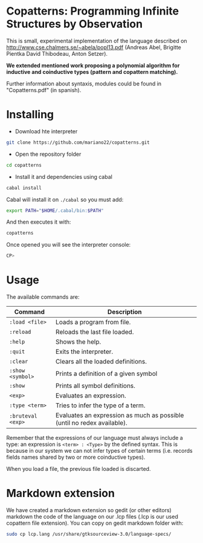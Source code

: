 # Copatterns: Programming Infinite Structures by Observation

This is small, experimental implementation of the language described on http://www.cse.chalmers.se/~abela/popl13.pdf (Andreas Abel, Brigitte Pientka David Thibodeau, Anton Setzer).

**We extended mentioned work proposing a polynomial algorithm for inductive and coinductive types (pattern and copattern matching).**

Further information about syntaxis, modules could be found in "Copatterns.pdf" (in spanish).

# Installing
- Download hte interpreter
```sh
git clone https://github.com/mariano22/copatterns.git
```
- Open the repository folder
```sh
cd copatterns
```
- Install it and dependencies using cabal
```sh
cabal install
```

Cabal will install it on `./cabal` so you must add:
```sh
export PATH="$HOME/.cabal/bin:$PATH"
```

And then executes it with:
```sh
copatterns
```

Once opened you will see the interpreter console:
```sh
CP>
```

# Usage
The available commands are:

| Command | Description |
| ------ | ------ |
| `:load <file>`  | Loads a program from file. |
| `:reload`  | Reloads the last file loaded. |
| `:help`   | Shows the help. |
| `:quit`  | Exits the interpreter. |
| `:clear`  | Clears all the loaded definitions. |
| `:show <symbol>`  | Prints a definition of a given symbol  |
| `:show`  | Prints all symbol definitions. |
| `<exp> `  | Evaluates an expression. |
| `:type <term>`  | Tries to infer the type of a term. |
| `:bruteval <exp>`  | Evaluates an expression as much as possible (until no redex available). |

Remember that the expressions of our language must always include a type: an expression is `<term> : <Type>` by the defined syntax. This is because in our system we can not infer types of certain terms (i.e. records fields names shared by two or more coinductive types).

When you load a file, the previous file loaded is discarted.

# Markdown extension
We have created a markdown extension so gedit (or other editors) markdown the code of the language on our .lcp files (.lcp is our used copattern file extension). You can copy on gedit markdown folder with:
```sh
sudo cp lcp.lang /usr/share/gtksourceview-3.0/language-specs/
```
